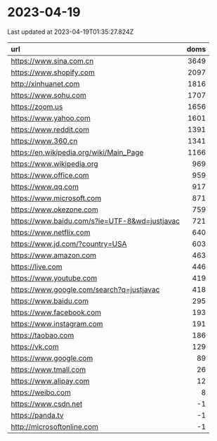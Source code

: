 # 2023-04-19

<!-- BEGIN -->
Last updated at 2023-04-19T01:35:27.824Z

url | doms
:- | -:
https://www.sina.com.cn | 3649
https://www.shopify.com | 2097
http://xinhuanet.com | 1816
https://www.sohu.com | 1707
https://zoom.us | 1656
https://www.yahoo.com | 1601
https://www.reddit.com | 1391
https://www.360.cn | 1341
https://en.wikipedia.org/wiki/Main_Page | 1166
https://www.wikipedia.org | 969
https://www.office.com | 959
https://www.qq.com | 917
https://www.microsoft.com | 871
https://www.okezone.com | 759
https://www.baidu.com/s?ie=UTF-8&wd=justjavac | 721
https://www.netflix.com | 640
https://www.jd.com/?country=USA | 603
https://www.amazon.com | 463
https://live.com | 446
https://www.youtube.com | 419
https://www.google.com/search?q=justjavac | 418
https://www.baidu.com | 295
https://www.facebook.com | 193
https://www.instagram.com | 191
https://taobao.com | 186
https://vk.com | 129
https://www.google.com | 89
https://www.tmall.com | 26
https://www.alipay.com | 12
https://weibo.com | 8
https://www.csdn.net | -1
https://panda.tv | -1
http://microsoftonline.com | -1
<!-- END -->
